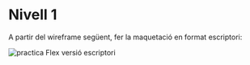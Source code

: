 # Nivell 1

A partir del wireframe següent, fer la maquetació en format escriptori:

![practica Flex versió escriptori](https://raw.githubusercontent.com/dileine/React-Sprint1/main/Nivell1/Pr%C3%A0ctica%20Flex%20versi%C3%B3%20excriptori.png)
